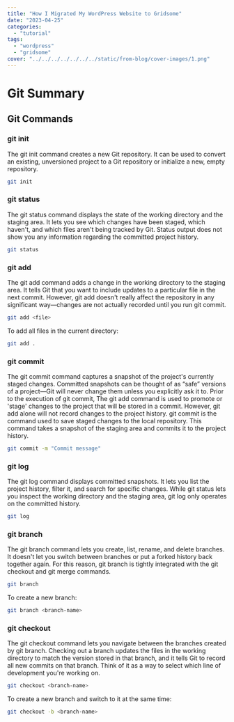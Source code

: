 ```yaml
---
title: "How I Migrated My WordPress Website to Gridsome"
date: "2023-04-25"
categories:
  - "tutorial"
tags: 
  - "wordpress"
  - "gridsome"
cover: "../../../../../../../static/from-blog/cover-images/1.png"
---
```


# Git Summary

## Git Commands

### git init
The git init command creates a new Git repository. It can be used to convert an existing, unversioned project to a Git repository or initialize a new, empty repository.
```bash
git init
```

### git status
The git status command displays the state of the working directory and the staging area. It lets you see which changes have been staged, which haven't, and which files aren't being tracked by Git. Status output does not show you any information regarding the committed project history.
```bash
git status
```

### git add
The git add command adds a change in the working directory to the staging area. It tells Git that you want to include updates to a particular file in the next commit. However, git add doesn't really affect the repository in any significant way—changes are not actually recorded until you run git commit.
```bash
git add <file>
```
To add all files in the current directory:
```bash
git add .
```

### git commit
The git commit command captures a snapshot of the project's currently staged changes. Committed snapshots can be thought of as “safe” versions of a project—Git will never change them unless you explicitly ask it to. Prior to the execution of git commit, The git add command is used to promote or 'stage' changes to the project that will be stored in a commit. However, git add alone will not record changes to the project history. git commit is the command used to save staged changes to the local repository. This command takes a snapshot of the staging area and commits it to the project history.
```bash
git commit -m "Commit message"
```

### git log
The git log command displays committed snapshots. It lets you list the project history, filter it, and search for specific changes. While git status lets you inspect the working directory and the staging area, git log only operates on the committed history.
```bash
git log
```

### git branch
The git branch command lets you create, list, rename, and delete branches. It doesn't let you switch between branches or put a forked history back together again. For this reason, git branch is tightly integrated with the git checkout and git merge commands.
```bash
git branch
```
To create a new branch:
```bash
git branch <branch-name>
```

### git checkout
The git checkout command lets you navigate between the branches created by git branch. Checking out a branch updates the files in the working directory to match the version stored in that branch, and it tells Git to record all new commits on that branch. Think of it as a way to select which line of development you're working on.
```bash
git checkout <branch-name>
```

To create a new branch and switch to it at the same time:
```bash
git checkout -b <branch-name>
```



